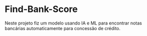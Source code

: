 # Find-Bank-Score

Neste projeto fiz um modelo usando IA e ML para encontrar notas bancárias automaticamente para concessão de crédito.